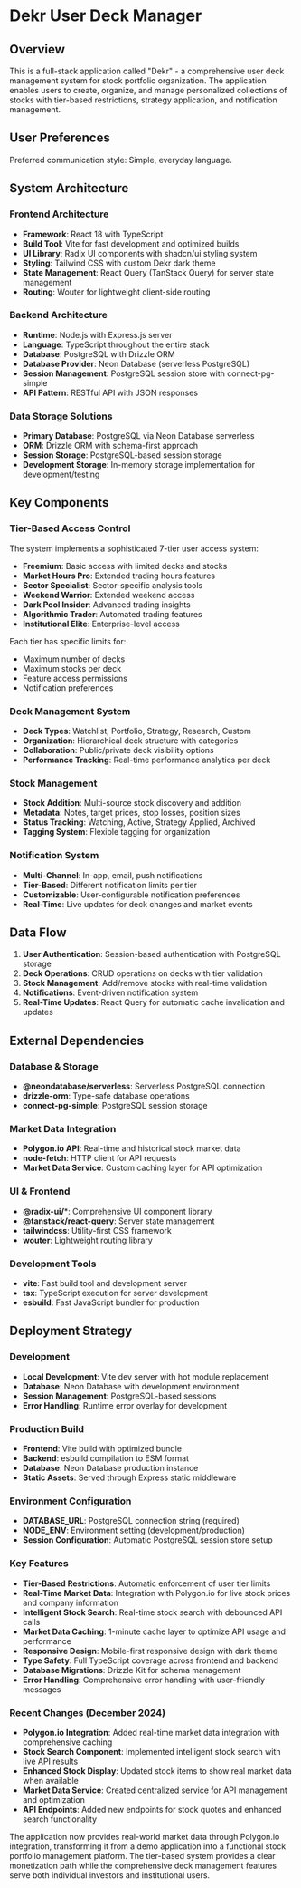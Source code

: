 # Dekr User Deck Manager

## Overview

This is a full-stack application called "Dekr" - a comprehensive user deck management system for stock portfolio organization. The application enables users to create, organize, and manage personalized collections of stocks with tier-based restrictions, strategy application, and notification management.

## User Preferences

Preferred communication style: Simple, everyday language.

## System Architecture

### Frontend Architecture
- **Framework**: React 18 with TypeScript
- **Build Tool**: Vite for fast development and optimized builds
- **UI Library**: Radix UI components with shadcn/ui styling system
- **Styling**: Tailwind CSS with custom Dekr dark theme
- **State Management**: React Query (TanStack Query) for server state management
- **Routing**: Wouter for lightweight client-side routing

### Backend Architecture
- **Runtime**: Node.js with Express.js server
- **Language**: TypeScript throughout the entire stack
- **Database**: PostgreSQL with Drizzle ORM
- **Database Provider**: Neon Database (serverless PostgreSQL)
- **Session Management**: PostgreSQL session store with connect-pg-simple
- **API Pattern**: RESTful API with JSON responses

### Data Storage Solutions
- **Primary Database**: PostgreSQL via Neon Database serverless
- **ORM**: Drizzle ORM with schema-first approach
- **Session Storage**: PostgreSQL-based session storage
- **Development Storage**: In-memory storage implementation for development/testing

## Key Components

### Tier-Based Access Control
The system implements a sophisticated 7-tier user access system:
- **Freemium**: Basic access with limited decks and stocks
- **Market Hours Pro**: Extended trading hours features
- **Sector Specialist**: Sector-specific analysis tools
- **Weekend Warrior**: Extended weekend access
- **Dark Pool Insider**: Advanced trading insights
- **Algorithmic Trader**: Automated trading features
- **Institutional Elite**: Enterprise-level access

Each tier has specific limits for:
- Maximum number of decks
- Maximum stocks per deck
- Feature access permissions
- Notification preferences

### Deck Management System
- **Deck Types**: Watchlist, Portfolio, Strategy, Research, Custom
- **Organization**: Hierarchical deck structure with categories
- **Collaboration**: Public/private deck visibility options
- **Performance Tracking**: Real-time performance analytics per deck

### Stock Management
- **Stock Addition**: Multi-source stock discovery and addition
- **Metadata**: Notes, target prices, stop losses, position sizes
- **Status Tracking**: Watching, Active, Strategy Applied, Archived
- **Tagging System**: Flexible tagging for organization

### Notification System
- **Multi-Channel**: In-app, email, push notifications
- **Tier-Based**: Different notification limits per tier
- **Customizable**: User-configurable notification preferences
- **Real-Time**: Live updates for deck changes and market events

## Data Flow

1. **User Authentication**: Session-based authentication with PostgreSQL storage
2. **Deck Operations**: CRUD operations on decks with tier validation
3. **Stock Management**: Add/remove stocks with real-time validation
4. **Notifications**: Event-driven notification system
5. **Real-Time Updates**: React Query for automatic cache invalidation and updates

## External Dependencies

### Database & Storage
- **@neondatabase/serverless**: Serverless PostgreSQL connection
- **drizzle-orm**: Type-safe database operations
- **connect-pg-simple**: PostgreSQL session storage

### Market Data Integration
- **Polygon.io API**: Real-time and historical stock market data
- **node-fetch**: HTTP client for API requests
- **Market Data Service**: Custom caching layer for API optimization

### UI & Frontend
- **@radix-ui/***: Comprehensive UI component library
- **@tanstack/react-query**: Server state management
- **tailwindcss**: Utility-first CSS framework
- **wouter**: Lightweight routing library

### Development Tools
- **vite**: Fast build tool and development server
- **tsx**: TypeScript execution for server development
- **esbuild**: Fast JavaScript bundler for production

## Deployment Strategy

### Development
- **Local Development**: Vite dev server with hot module replacement
- **Database**: Neon Database with development environment
- **Session Management**: PostgreSQL-based sessions
- **Error Handling**: Runtime error overlay for development

### Production Build
- **Frontend**: Vite build with optimized bundle
- **Backend**: esbuild compilation to ESM format
- **Database**: Neon Database production instance
- **Static Assets**: Served through Express static middleware

### Environment Configuration
- **DATABASE_URL**: PostgreSQL connection string (required)
- **NODE_ENV**: Environment setting (development/production)
- **Session Configuration**: Automatic PostgreSQL session store setup

### Key Features
- **Tier-Based Restrictions**: Automatic enforcement of user tier limits
- **Real-Time Market Data**: Integration with Polygon.io for live stock prices and company information
- **Intelligent Stock Search**: Real-time stock search with debounced API calls
- **Market Data Caching**: 1-minute cache layer to optimize API usage and performance
- **Responsive Design**: Mobile-first responsive design with dark theme
- **Type Safety**: Full TypeScript coverage across frontend and backend
- **Database Migrations**: Drizzle Kit for schema management
- **Error Handling**: Comprehensive error handling with user-friendly messages

### Recent Changes (December 2024)
- **Polygon.io Integration**: Added real-time market data integration with comprehensive caching
- **Stock Search Component**: Implemented intelligent stock search with live API results
- **Enhanced Stock Display**: Updated stock items to show real market data when available
- **Market Data Service**: Created centralized service for API management and optimization
- **API Endpoints**: Added new endpoints for stock quotes and enhanced search functionality

The application now provides real-world market data through Polygon.io integration, transforming it from a demo application into a functional stock portfolio management platform. The tier-based system provides a clear monetization path while the comprehensive deck management features serve both individual investors and institutional users.